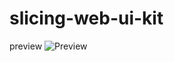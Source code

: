 # slicing-web-ui-kit

preview
![Preview](https://github.com/Aullyah/slicing-web-ui-kit/blob/main/img/ss/capture.png?raw=true "Preview Image")
